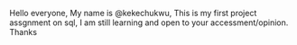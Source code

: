 Hello everyone,
My name is @kekechukwu, 
This is my first project assgnment on sql,
I am still learning and open to your accessment/opinion.
Thanks

